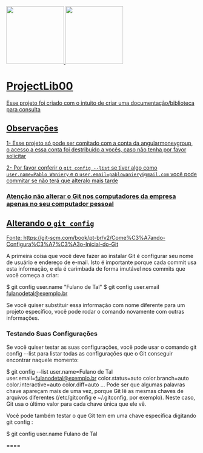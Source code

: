  <div>
  <a href="https://github.com/angularmoneygroup">
  <img height="152em" src="https://github-readme-stats.vercel.app/api?  username=angularmoneygroup&show_icons=true&theme=dark&include_all_commits=true&count_private=true"/>
  <img height="152em" src="https://github-readme-stats.vercel.app/api/top-langs/?username=angularmoneygroup&layout=compact&&langs_count=7&theme=dark"/>
</div>

# ProjectLib00

Esse projeto foi criado com o intuito de criar uma documentação/biblioteca para consulta

## Observações

1- Esse projeto só pode ser comitado com a conta da angularmoneygroup, o acesso a essa conta foi destribuido a vocês, caso não tenha por favor solicitar

2- Por favor conferir o `git config --list` se tiver algo como `user.name=Pablo Waniery` e o `user.email=pablowaniery@gmail.com` você pode commitar se não terá que alteralo mais tarde

### Atenção não alterar o Git nos computadores da empresa apenas no seu computador pessoal

## Alterando o `git config`

Fonte: https://git-scm.com/book/pt-br/v2/Come%C3%A7ando-Configura%C3%A7%C3%A3o-Inicial-do-Git

A primeira coisa que você deve fazer ao instalar Git é configurar seu nome de usuário e endereço de e-mail. Isto é importante porque cada commit usa esta informação, e ela é carimbada de forma imutável nos commits que você começa a criar:

$ git config user.name "Fulano de Tal"
$ git config user.email fulanodetal@exemplo.br

Se você quiser substituir essa informação com nome diferente para um projeto específico, você pode rodar o comando novamente com outras informações.


### Testando Suas Configurações

Se você quiser testar as suas configurações, você pode usar o comando git config --list para listar todas as configurações que o Git conseguir encontrar naquele momento:

$ git config --list
user.name=Fulano de Tal
user.email=fulanodetal@exemplo.br
color.status=auto
color.branch=auto
color.interactive=auto
color.diff=auto
...
Pode ser que algumas palavras chave apareçam mais de uma vez, porque Git lê as mesmas chaves de arquivos diferentes (/etc/gitconfig e ~/.gitconfig, por exemplo). Neste caso, Git usa o último valor para cada chave única que ele vê.

Você pode também testar o que Git tem em uma chave específica digitando git config <key>:

$ git config user.name
Fulano de Tal
  
====
